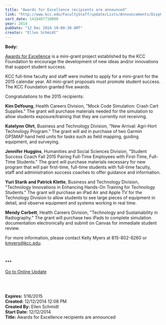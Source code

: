 ```yaml
---
title: "Awards for Excellence recipients are announced"
link: "http://www.kcc.edu/FacultyStaff/update/Lists/Announcements/DispForm.aspx?ID=1772"
sort_date: 1418407710000
year: 2014
pubDate: "12 Dec 2014 18:08:30 GMT"
creator: "Ellen Schmidt"
---
```


<div><b>Body:</b> <div class="ExternalClassBE6EA06C01AF418D9BB4D84DEDEAE85C"><p>​<a href="/Foundation/Pages/innovation-grants.aspx">Awards for Excellence</a> is a mini-grant project established by the KCC Foundation to encourage the development of new ideas and/or innovations that support student success.</p>
<p>KCC full-time faculty and staff were invited to apply for a mini-grant for the 2015 calendar year. All mini-grant proposals must promote student success. The KCC Foundation granted five awards. </p>
<p>Congratulations to the 2015 recipients:</p>
<p><strong>Kim DeYoung</strong>, Health Careers Division, &quot;Mock Code Simulation: Crash Cart Supplies.&quot; The grant will purchase materials needed for the simulation to allow students exposure/training that they are currently not receiving.</p>
<p><strong>Katelynn Ohrt</strong>, Business and Technology Division, &quot;New Arrival: Agri-Hort Technology Program.&quot; The grant will aid in purchase of two Garmin GPSMAP hand held units for tasks such as field mapping, guiding equipment, and surveying.</p>
<p><strong>Jennifer Huggins</strong>, Humanities and Social Sciences Division, &quot;Student Success Coach Fall 2015 Pairing Full-Time Employees with First-Time, Full-Time Students.&quot; The grant will purchase materials necessary for new program that will pair first-time, full-time students with full-time faculty, staff and administration success coaches to offer guidance and information.</p>
<p><strong>Yuri Starik and Patrick Klette</strong>, Business and Technology Division,  &quot;Technology Innovations in Enhancing Hands-On Training for Technology Students.&quot; The grant will purchase an iPad Air and Apple TV for the Technology Division to allow students to see large pieces of equipment in detail, and observe equipment and systems working in real time.</p>
<p><strong>Mendy Corbett</strong>, Health Careers Division, &quot;Technology and Sustainability in Radiography.&quot; The grant will purchase two iPads to complete simulation documentation electronically and submit on Canvas for immediate student review.</p>
<p>For more information, please contact Kelly Myers at 815-802-8260 or <a href="mailto:kmyers@kcc.edu">kmyers@kcc.edu</a>.</p>
<p> </p>
<p>***</p>
<p><a href="/update">Go to Online Update</a></p>
<p><br /> </p></div></div>
<div><b>Expires:</b> 1/16/2015</div>
<div><b>Created:</b> 12/12/2014 12:08 PM</div>
<div><b>Created By:</b> Ellen Schmidt</div>
<div><b>Start Date:</b> 12/12/2014</div>
<div><b>Title:</b> Awards for Excellence recipients are announced</div>

